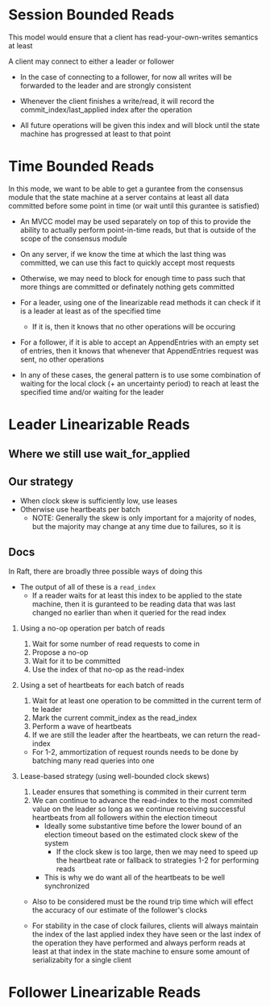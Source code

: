 Session Bounded Reads
=====================

This model would ensure that a client has read-your-own-writes semantics at least

A client may connect to either a leader or follower

- In the case of connecting to a follower, for now all writes will be forwarded to the leader and are strongly consistent

- Whenever the client finishes a write/read, it will record the commit_index/last_applied index after the operation
- All future operations will be given this index and will block until the state machine has progressed at least to that point


Time Bounded Reads
==================

In this mode, we want to be able to get a gurantee from the consensus module that the state machine at a server contains at least all data committed before some point in time (or wait until this gurantee is satisfied)

- An MVCC model may be used separately on top of this to provide the ability to actually perform point-in-time reads, but that is outside of the scope of the consensus module

- On any server, if we know the time at which the last thing was committed, we can use this fact to quickly accept most requests

- Otherwise, we may need to block for enough time to pass such that more things are committed or definately nothing gets committed

- For a leader, using one of the linearizable read methods it can check if it is a leader at least as of the specified time
	- If it is, then it knows that no other operations will be occuring

- For a follower, if it is able to accept an AppendEntries with an empty set of entries, then it knows that whenever that AppendEntries request was sent, no other operations

- In any of these cases, the general pattern is to use some combination of waiting for the local clock (+ an uncertainty period) to reach at least the specified time and/or waiting for the leader 



Leader Linearizable Reads
=========================


Where we still use wait_for_applied
- 

Our strategy
------------

- When clock skew is sufficiently low, use leases
- Otherwise use heartbeats per batch
	- NOTE: Generally the skew is only important for a majority of nodes, but the majority may change at any time due to failures, so it is 


Docs
----

In Raft, there are broadly three possible ways of doing this

- The output of all of these is a `read_index`
	- If a reader waits for at least this index to be applied to the state machine, then it is guranteed to be reading data that was last changed no earlier than when it queried for the read index


1. Using a no-op operation per batch of reads
	1. Wait for some number of read requests to come in
	2. Propose a no-op
	3. Wait for it to be committed
	4. Use the index of that no-op as the read-index

2. Using a set of heartbeats for each batch of reads
	1. Wait for at least one operation to be committed in the current term of te leader
	2. Mark the current commit_index as the read_index
	3. Perform a wave of heartbeats
	4. If we are still the leader after the heartbeats, we can return the read-index

	* For 1-2, ammortization of request rounds needs to be done by batching many read queries into one

3. Lease-based strategy (using well-bounded clock skews)
	1. Leader ensures that something is commited in their current term
	2. We can continue to advance the read-index to the most commited value on the leader so long as we continue receiving successful heartbeats from all followers within the election timeout
		- Ideally some substantive time before the lower bound of an election timeout based on the estimated clock skew of the system
			- If the clock skew is too large, then we may need to speed up the heartbeat rate or fallback to strategies 1-2 for performing reads
		- This is why we do want all of the heartbeats to be well synchronized

	* Also to be considered must be the round trip time which will effect the accuracy of our estimate of the follower's clocks

	* For stability in the case of clock failures, clients will always maintain the index of the last applied index they have seen or the last index of the operation they have performed and always perform reads at least at that index in the state machine to ensure some amount of serializabity for a single client 



Follower Linearizable Reads
===========================

